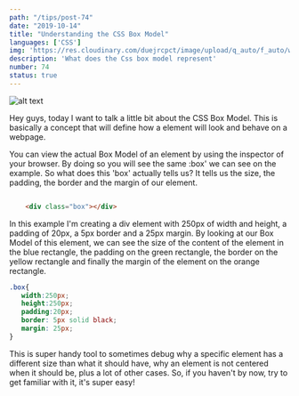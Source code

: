 ```yaml
---
path: "/tips/post-74"
date: "2019-10-14"
title: "Understanding the CSS Box Model"
languages: ['CSS']
img: 'https://res.cloudinary.com/duejrcpct/image/upload/q_auto/f_auto/w_1000/v1586976322/tips/74-1_rciwhy.png'
description: 'What does the Css box model represent'
number: 74
status: true
---
```


![alt text](https://res.cloudinary.com/duejrcpct/image/upload/q_auto/f_auto/w_1000/v1586976323/tips/74-2_lvlzs1.png "CSS box model")

Hey guys, today I want to talk a little bit about the CSS Box Model. This is basically a concept that will define how a element will look and behave on a webpage.

You can view the actual Box Model of an element by using the inspector of your browser. By doing so you will see the same :box' we can see on the example. So what does this 'box' actually tells us? It tells us the size, the padding, the border and the margin of our element.

 ```html
 
     <div class="box"></div>

 ```

In this example I'm creating a div element with 250px of width and height, a padding of 20px, a 5px border and a 25px margin.
By looking at our Box Model of this element, we can see the size of the content of the element in the blue rectangle, the padding on the green rectangle, the border on the yellow rectangle and finally the margin of the element on the orange rectangle.

 ```css
.box{
    width:250px;
    height:250px;
    padding:20px;
    border: 5px solid black;
    margin: 25px;
}
 ```

This is super handy tool to sometimes debug why a specific element has a different size than what it should have, why an element is not centered when it should be, plus a lot of other cases. So, if you haven't by now, try to get familiar with it, it's super easy!